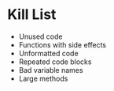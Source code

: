 Kill List
=========

  * Unused code
  * Functions with side effects
  * Unformatted code
  * Repeated code blocks
  * Bad variable names
  * Large methods
